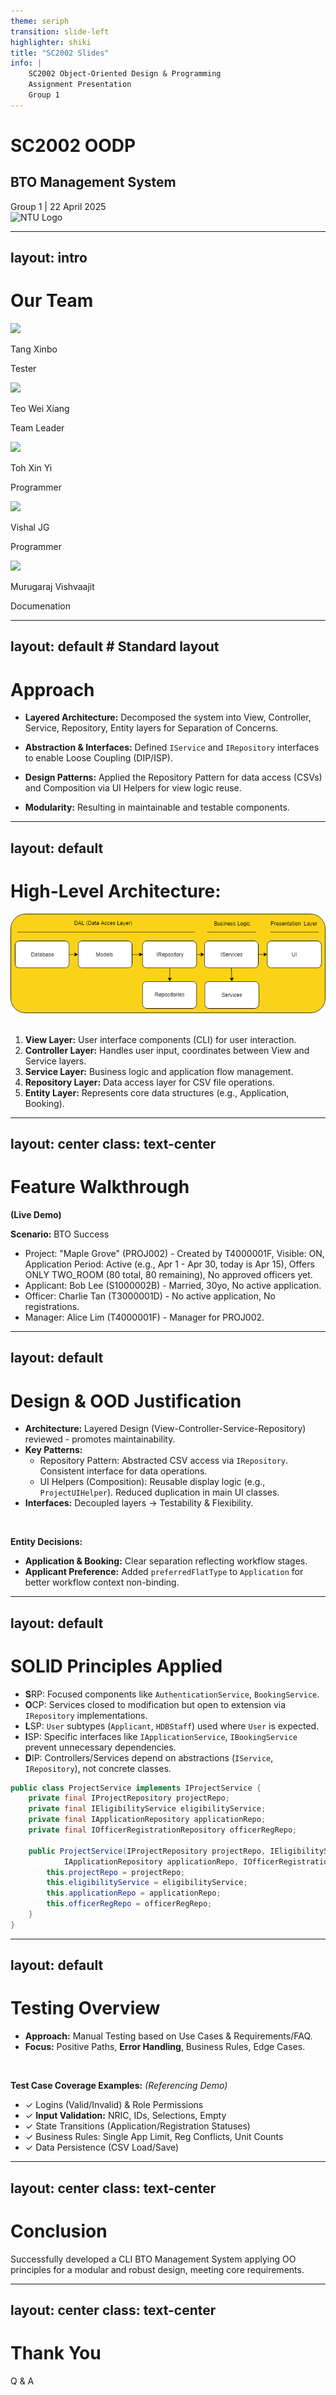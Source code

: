 ```yaml
---
theme: seriph
transition: slide-left
highlighter: shiki
title: "SC2002 Slides"
info: |
    SC2002 Object-Oriented Design & Programming
    Assignment Presentation
    Group 1
---
```


# SC2002 OODP 
## BTO Management System

<div class="opacity-75">
Group 1 | 22 April 2025
</div>

<img src="https://download.logo.wine/logo/Nanyang_Technological_University/Nanyang_Technological_University-Logo.wine.png" alt="NTU Logo" class="w-32 absolute bottom-6 right-6" />

---
layout: intro
---

# Our Team <span class="ml-2 opacity-80"><i-carbon-group-account /></span>

<div class="grid grid-cols-5 gap-4 text-center mt-12">
  <!-- Column 1 -->
  <div>
    <img src="https://avatars.githubusercontent.com/u/85245154?v=4" class="w-24 h-24 rounded-full mx-auto mb-2 object-cover"/>
    <p class="font-semibold">Tang Xinbo</p>
    <p class="text-xs opacity-70">Tester</p>
  </div>
  <!-- Column 2 -->
  <div>
    <img src="https://avatars.githubusercontent.com/u/52971804?v=4" class="w-24 h-24 rounded-full mx-auto mb-2 object-cover"/>
    <p class="font-semibold">Teo Wei Xiang</p>
    <p class="text-xs opacity-70">Team Leader</p>
  </div>
  <!-- Column 3 -->
  <div>
    <img src="https://avatars.githubusercontent.com/u/155806360?v=4" class="w-24 h-24 rounded-full mx-auto mb-2 object-cover"/>
    <p class="font-semibold">Toh Xin Yi</p>
    <p class="text-xs opacity-70">Programmer</p>
  </div>
  <!-- Column 4 -->
  <div>
    <img src="https://avatars.githubusercontent.com/u/171407011?v=4" class="w-24 h-24 rounded-full mx-auto mb-2 object-cover"/>
    <p class="font-semibold">Vishal JG</p>
    <p class="text-xs opacity-70">Programmer</p>
  </div>
  <!-- Column 5 -->
  <div>
    <img src="https://avatars.githubusercontent.com/u/181351248?v=4" class="w-24 h-24 rounded-full mx-auto mb-2 object-cover"/>
    <p class="font-semibold">Murugaraj Vishvaajit</p>
    <p class="text-xs opacity-70">Documenation</p>
  </div>
</div>


---
layout: default # Standard layout
---

# Approach

<v-clicks>

* <span class="text-xl mr-1"><carbon-layers /></span> **Layered Architecture:** Decomposed the system into View, Controller, Service, Repository, Entity layers for <span v-mark.highlight.teal>Separation of Concerns</span>.

* <span class="text-xl mr-1"><carbon-connect-source /></span> **Abstraction & Interfaces:** Defined `IService` and `IRepository` interfaces to enable <span v-mark.highlight.orange>Loose Coupling</span> (DIP/ISP).

* <span class="text-xl mr-1"><carbon-rule /></span> **Design Patterns:** Applied the <span v-mark.underline.blue>Repository Pattern</span> for data access (CSVs) and Composition via <span v-mark.underline.purple>UI Helpers</span> for view logic reuse.

* <span class="text-xl mr-1"><carbon-cube /></span> **Modularity:** Resulting in maintainable and testable components.

</v-clicks>

---
layout: default
---

#  High-Level Architecture:

<div v-after class="mx-auto text-center mt-4">
  <img src="./3-tier-chart.png" alt="Layered Architecture Diagram" class="h-56 mx-auto object-contain" />
</div>

<br/>

1. **View Layer:** User interface components (CLI) for user interaction.
2. **Controller Layer:** Handles user input, coordinates between View and Service layers.
3. **Service Layer:** Business logic and application flow management.
4. **Repository Layer:** Data access layer for CSV file operations.
5. **Entity Layer:** Represents core data structures (e.g., Application, Booking).


---
layout: center
class: text-center
---

# Feature Walkthrough <span class="text-2xl"><carbon-video /></span>
**(Live Demo)**

**Scenario:** BTO Success

<div class="text-left">

- Project: "Maple Grove" (PROJ002) - Created by T4000001F, Visible: ON, Application Period: Active (e.g., Apr 1 - Apr 30, today is Apr 15), Offers ONLY TWO_ROOM (80 total, 80 remaining), No approved officers yet.
- Applicant: Bob Lee (S1000002B) - Married, 30yo, No active application.
- Officer: Charlie Tan (T3000001D) - No active application, No registrations.
- Manager: Alice Lim (T4000001F) - Manager for PROJ002.

</div>

---
layout: default
---

# Design & OOD Justification

*   **Architecture:** <span v-mark.highlight.cyan>Layered Design</span> (View-Controller-Service-Repository) reviewed - promotes maintainability.
*   **Key Patterns:**
    *   <span v-mark.underline.blue>Repository Pattern</span>: Abstracted CSV access via `IRepository`. Consistent interface for data operations.
    *   <span v-mark.underline.purple>UI Helpers (Composition)</span>: Reusable display logic (e.g., `ProjectUIHelper`). Reduced duplication in main UI classes.
*   **Interfaces:** Decoupled layers -> <span v-mark.highlight.green>Testability & Flexibility</span>.

<br/>

**Entity Decisions:**
*  **Application & Booking:** Clear separation reflecting workflow stages.
*  **Applicant Preference:** Added `preferredFlatType` to `Application` for better workflow context non-binding.


---
layout: default
---

# SOLID Principles Applied <span class="text-2xl"><carbon-rule-test /></span>

*   **S**RP: Focused components like `AuthenticationService`, `BookingService`.
*   **O**CP: Services closed to modification but open to extension via `IRepository` implementations.
*   **L**SP: `User` subtypes (`Applicant`, `HDBStaff`) used where `User` is expected.
*   **I**SP: Specific interfaces like `IApplicationService`, `IBookingService` prevent unnecessary dependencies.
*   **D**IP: Controllers/Services depend on abstractions (`IService`, `IRepository`), not concrete classes.

```java
public class ProjectService implements IProjectService {
    private final IProjectRepository projectRepo;
    private final IEligibilityService eligibilityService;
    private final IApplicationRepository applicationRepo;
    private final IOfficerRegistrationRepository officerRegRepo;

    public ProjectService(IProjectRepository projectRepo, IEligibilityService eligibilityService,
            IApplicationRepository applicationRepo, IOfficerRegistrationRepository officerRegRepo) {
        this.projectRepo = projectRepo;
        this.eligibilityService = eligibilityService;
        this.applicationRepo = applicationRepo;
        this.officerRegRepo = officerRegRepo;
    }
}
```

---
layout: default
---

# Testing Overview <span class="text-2xl"><carbon-debug /></span>

* **Approach:** <span v-mark.underline.blue>Manual Testing</span> based on Use Cases & Requirements/FAQ.
* **Focus:** Positive Paths, **<span v-mark.highlight.red>Error Handling</span>**, Business Rules, Edge Cases.

<br/>

**Test Case Coverage Examples:** *(Referencing Demo)*
*  <span class="text-lime-600 mr-1">✓</span>   Logins (Valid/Invalid) & Role Permissions
*  <span class="text-lime-600 mr-1">✓</span>  **Input Validation:** <span v-mark.circle.orange>NRIC, IDs, Selections, Empty</span>
*  <span class="text-lime-600 mr-1">✓</span>   State Transitions (Application/Registration Statuses)
*  <span class="text-lime-600 mr-1">✓</span>   Business Rules: <span v-mark.circle.purple>Single App Limit, Reg Conflicts, Unit Counts</span>
*  <span class="text-lime-600 mr-1">✓</span>   Data Persistence (CSV Load/Save)


---
layout: center
class: text-center
---

# Conclusion <span class="text-3xl text-green-500"><carbon-checkmark-outline /></span>

<div class="text-xl mt-4">
Successfully developed a CLI BTO Management System applying <span v-mark.highlight.teal>OO principles</span> for a <span v-mark.highlight.lime>modular</span> and <span v-mark.highlight.lime>robust</span> design, meeting core requirements.
</div>

---
layout: center
class: text-center
---

# Thank You

<div class="text-2xl my-4">
Q & A
</div>